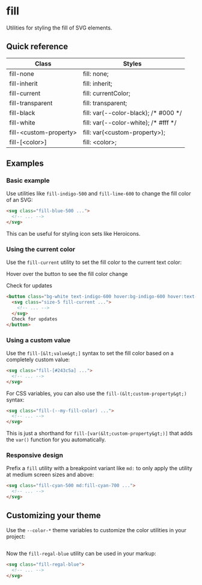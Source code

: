 # fill

Utilities for styling the fill of SVG elements.



## Quick reference

| Class                    | Styles                                                             |
| ------------------------ | ------------------------------------------------------------------ |
| fill-none                | fill: none;                                                        |
| fill-inherit             | fill: inherit;                                                     |
| fill-current             | fill: currentColor;                                                |
| fill-transparent         | fill: transparent;                                                 |
| fill-black               | fill: var(--color-black); /* #000 */                             |
| fill-white               | fill: var(--color-white); /* #fff */                             |
| fill-&lt;custom-property&gt;   | fill: var(&lt;custom-property&gt;);                                      |
| fill-\[&lt;color&gt;\]         | fill: &lt;color&gt;;                                                     |

## Examples

### Basic example

Use utilities like `fill-indigo-500` and `fill-lime-600` to change the fill color of an SVG:

```html
<svg class="fill-blue-500 ...">
  <!-- ... -->
</svg>
```

This can be useful for styling icon sets like Heroicons.

### Using the current color

Use the `fill-current` utility to set the fill color to the current text color:

Hover over the button to see the fill color change

Check for updates

```html
<button class="bg-white text-indigo-600 hover:bg-indigo-600 hover:text-white ...">
  <svg class="size-5 fill-current ...">
    <!-- ... -->
  </svg>
  Check for updates
</button>
```

### Using a custom value

Use the `fill-[&lt;value&gt;]` syntax to set the fill color based on a completely custom value:

```html
<svg class="fill-[#243c5a] ...">
  <!-- ... -->
</svg>
```

For CSS variables, you can also use the `fill-(&lt;custom-property&gt;)` syntax:

```html
<svg class="fill-(--my-fill-color) ...">
  <!-- ... -->
</svg>
```

This is just a shorthand for `fill-[var(&lt;custom-property&gt;)]` that adds the `var()` function for you automatically.

### Responsive design

Prefix a `fill` utility with a breakpoint variant like `md:` to only apply the utility at medium screen sizes and above:

```html
<svg class="fill-cyan-500 md:fill-cyan-700 ...">
  <!-- ... -->
</svg>
```


## Customizing your theme

Use the `--color-*` theme variables to customize the color utilities in your project:

```css
```

Now the `fill-regal-blue` utility can be used in your markup:

```html
<svg class="fill-regal-blue">
  <!-- ... -->
</svg>
```

